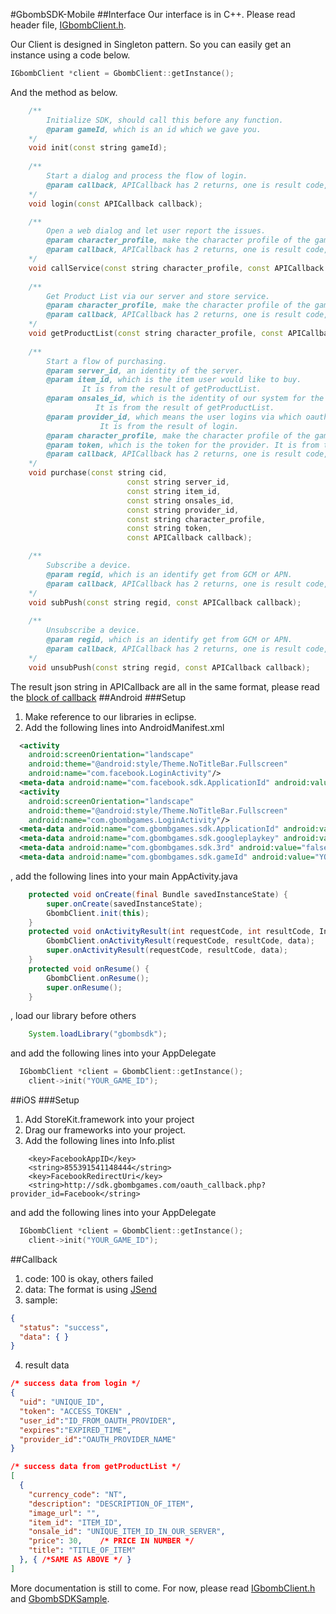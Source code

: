 #GbombSDK-Mobile
##Interface
Our interface is in C++.
Please read header file, [IGbombClient.h](https://github.com/Asgard-Entertainment/GbombSDK-Mobile/blob/master/Android/GbombSDKWrapper/jni/include/IGbombClient.h).

Our Client is designed in Singleton pattern. So you can easily get an instance using a code below.
``` C++
IGbombClient *client = GbombClient::getInstance();
```
And the method as below.
``` C++
    /**
    	Initialize SDK, should call this before any function.
    	@param gameId, which is an id which we gave you.
    */
    void init(const string gameId);
    
    /**
    	Start a dialog and process the flow of login.
    	@param callback, APICallback has 2 returns, one is result code, and the other is result json string.
    */
    void login(const APICallback callback);

    /**
    	Open a web dialog and let user report the issues.
    	@param character_profile, make the character profile of the game in query string format.
        @param callback, APICallback has 2 returns, one is result code, and the other is result json string.
    */
    void callService(const string character_profile, const APICallback callback);
    
    /**
    	Get Product List via our server and store service.
    	@param character_profile, make the character profile of the game in query string format.
    	@param callback, APICallback has 2 returns, one is result code, and the other is result json string.
    */
    void getProductList(const string character_profile, const APICallback callback);
    
    /**
    	Start a flow of purchasing.
    	@param server_id, an identity of the server.
    	@param item_id, which is the item user would like to buy. 
    			It is from the result of getProductList.
    	@param onsales_id, which is the identity of our system for the item. 
    			   It is from the result of getProductList.
    	@param provider_id, which means the user logins via which oauth provider, like Facebook or something else.
    			    It is from the result of login.
    	@param character_profile, make the character profile of the game in query string format.
    	@param token, which is the token for the provider. It is from the result of login.
    	@param callback, APICallback has 2 returns, one is result code, and the other is result json string.
    */
    void purchase(const string cid,
                          const string server_id, 
                          const string item_id,
                          const string onsales_id,
                          const string provider_id,
                          const string character_profile,
                          const string token,
                          const APICallback callback);

    /**
    	Subscribe a device.
    	@param regid, which is an identify get from GCM or APN.
    	@param callback, APICallback has 2 returns, one is result code, and the other is result json string.
    */
    void subPush(const string regid, const APICallback callback);
    
    /**
    	Unsubscribe a device.
    	@param regid, which is an identify get from GCM or APN.
    	@param callback, APICallback has 2 returns, one is result code, the other is result json string.
    */
    void unsubPush(const string regid, const APICallback callback);
```
The result json string in APICallback are all in the same format, please read the [block of callback](https://github.com/Asgard-Entertainment/GbombSDK-Mobile/blob/master/README.md#callback)
##Android
###Setup
1. Make reference to our libraries in eclipse.
2. Add the following lines into AndroidManifest.xml
```xml
  <activity
    android:screenOrientation="landscape"
    android:theme="@android:style/Theme.NoTitleBar.Fullscreen"
    android:name="com.facebook.LoginActivity"/>
  <meta-data android:name="com.facebook.sdk.ApplicationId" android:value="@string/facebook_app_id"/>
  <activity
    android:screenOrientation="landscape"
    android:theme="@android:style/Theme.NoTitleBar.Fullscreen"
    android:name="com.gbombgames.LoginActivity"/>
  <meta-data android:name="com.gbombgames.sdk.ApplicationId" android:value="@string/gbomb_app_id"/>
  <meta-data android:name="com.gbombgames.sdk.googleplaykey" android:value="YOUR_IAP_KEY" />
  <meta-data android:name="com.gbombgames.sdk.3rd" android:value="false"/>
  <meta-data android:name="com.gbombgames.sdk.gameId" android:value="YOUR_GAME_ID"/>
```
, add the following lines into your main AppActivity.java
```java
	protected void onCreate(final Bundle savedInstanceState) {
		super.onCreate(savedInstanceState);
		GbombClient.init(this);
	}
	protected void onActivityResult(int requestCode, int resultCode, Intent data) {
		GbombClient.onActivityResult(requestCode, resultCode, data);
		super.onActivityResult(requestCode, resultCode, data);
	}
	protected void onResume() {
		GbombClient.onResume();
		super.onResume();
	}
```
, load our library before others
``` java
	System.loadLibrary("gbombsdk");
```
and add the following lines into your AppDelegate
``` cpp
  IGbombClient *client = GbombClient::getInstance();
	client->init("YOUR_GAME_ID");
```
##iOS
###Setup
1. Add StoreKit.framework into your project
2. Drag our frameworks into your project.
3. Add the following lines into Info.plist
``` plist
	<key>FacebookAppID</key>
	<string>855391541148444</string>
	<key>FacebookRedirectUri</key>
	<string>http://sdk.gbombgames.com/oauth_callback.php?provider_id=Facebook</string>
```
and add the following lines into your AppDelegate
``` cpp
  IGbombClient *client = GbombClient::getInstance();
	client->init("YOUR_GAME_ID");
```
##Callback
1. code: 100 is okay, others failed
2. data: The format is using [JSend](http://labs.omniti.com/labs/jsend)
3. sample:
``` json
{
  "status": "success", 
  "data": { }
}
```
4. result data
``` json
/* success data from login */
{ 
  "uid": "UNIQUE_ID", 
  "token": "ACCESS_TOKEN" , 
  "user_id":"ID_FROM_OAUTH_PROVIDER",
  "expires":"EXPIRED_TIME",
  "provider_id":"OAUTH_PROVIDER_NAME" 
}

/* success data from getProductList */
[
  {
    "currency_code": "NT", 
    "description": "DESCRIPTION_OF_ITEM", 
    "image_url": "", 
    "item_id": "ITEM_ID", 
    "onsale_id": "UNIQUE_ITEM_ID_IN_OUR_SERVER", 
    "price": 30,	/* PRICE IN NUMBER */ 
    "title": "TITLE_OF_ITEM"
  }, { /*SAME AS ABOVE */ }
]
```


More documentation is still to come. For now, please read [IGbombClient.h](https://github.com/Asgard-Entertainment/GbombSDK-Mobile/blob/master/Android/GbombSDKWrapper/jni/include/IGbombClient.h) and [GbombSDKSample](https://github.com/Asgard-Entertainment/GbombSDK-Mobile/tree/master/GbombSDKSample).
